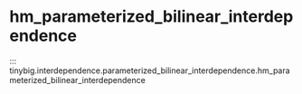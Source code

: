 # hm_parameterized_bilinear_interdependence

::: tinybig.interdependence.parameterized_bilinear_interdependence.hm_parameterized_bilinear_interdependence